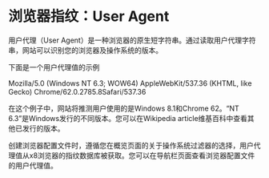 # 浏览器指纹：User Agent

用户代理（User Agent）是一种浏览器的原生短字符串。通过读取用户代理字符串，网站可以识别您的浏览器及操作系统的版本。

下面是一个用户代理值的示例

Mozilla/5.0 (Windows NT 6.3; WOW64) AppleWebKit/537.36 (KHTML, like Gecko) Chrome/62.0.2785.8Safari/537.36

在这个例子中，网站将推测用户使用的是Windows 8.1和Chrome 62。“NT 6.3”是Windows发行的不同版本。您可以在Wikipedia article维基百科中查看其他已发行的版本。

创建浏览器配置文件时，遵循您在概览页面的关于操作系统过滤器的选择，用户代理值从x8浏览器的指纹数据库被获取。您可以在导航栏页面查看浏览器配置文件的用户代理值。
